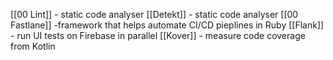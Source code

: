 [[00 Lint]] - static code analyser
[[Detekt]] - static code analyser
[[00 Fastlane]] -framework that helps automate CI/CD pieplines in Ruby
[[Flank]] - run UI tests on Firebase in parallel
[[Kover]] - measure code coverage from Kotlin
